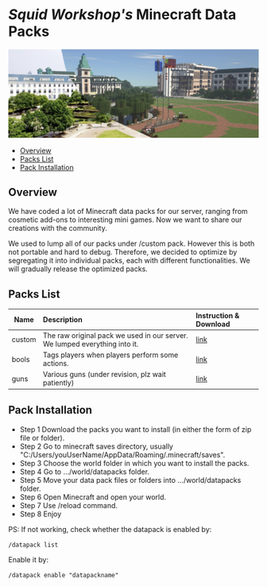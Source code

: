 # _Squid Workshop's_ Minecraft Data Packs
![_squid_workshop_](images/top_banner.PNG)
- [Overview](#Overview)
- [Packs List](#Packs-List)
- [Pack Installation](#Pack-Installation)

## Overview
We have coded a lot of Minecraft data packs for our server, ranging from cosmetic add-ons to interesting mini games. Now we want to share our creations with the community. 

We used to lump all of our packs under /custom pack. However this is both not portable and hard to debug. Therefore, we decided to optimize by segregating it into individual packs, each with different functionalities. We will gradually release the optimized packs.

## Packs List
| Name | Description | Instruction & Download |
| --- | :------ | :------ |
| custom | The raw original pack we used in our server. We lumped everything into it. | [link](https://github.com/Squid-Workshop/MinecraftDatapacksProject/tree/master/custom)
| bools | Tags players when players perform some actions. | [link](https://github.com/nzcsx/Bools-Datapack-Squid-Workshop)
| guns| Various guns (under revision, plz wait patiently) | [link](https://github.com/DaveHJT/Gun-Minecraft-Datapack-Squid-Workshop)

## Pack Installation
- Step 1 Download the packs you want to install (in either the form of zip file or folder).
- Step 2 Go to minecraft saves directory, usually "C:/Users/youUserName/AppData/Roaming/.minecraft/saves".
- Step 3 Choose the world folder in which you want to install the packs.
- Step 4 Go to .../world/datapacks folder.
- Step 5 Move your data pack files or folders into .../world/datapacks folder.
- Step 6 Open Minecraft and open your world.
- Step 7 Use /reload command.
- Step 8 Enjoy

PS: If not working, check whether the datapack is enabled by:

	/datapack list
Enable it by:

	/datapack enable "datapackname"


